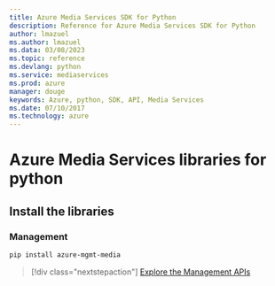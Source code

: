 ```yaml
---
title: Azure Media Services SDK for Python
description: Reference for Azure Media Services SDK for Python
author: lmazuel
ms.author: lmazuel
ms.data: 03/08/2023
ms.topic: reference
ms.devlang: python
ms.service: mediaservices
ms.prod: azure
manager: douge
keywords: Azure, python, SDK, API, Media Services
ms.date: 07/10/2017
ms.technology: azure
---
```

# Azure Media Services libraries for python

## Install the libraries


### Management

```bash
pip install azure-mgmt-media
```
> [!div class="nextstepaction"]
> [Explore the Management APIs](/python/api/overview/azure/mediaservices/management)